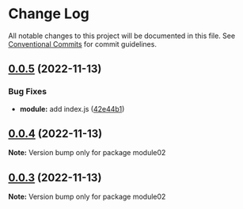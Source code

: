 # Change Log

All notable changes to this project will be documented in this file.
See [Conventional Commits](https://conventionalcommits.org) for commit guidelines.

## [0.0.5](https://github.com/sx13694658890/lerna-study/compare/v0.0.4...v0.0.5) (2022-11-13)

### Bug Fixes

- **module:** add index.js ([42e44b1](https://github.com/sx13694658890/lerna-study/commit/42e44b1e701b32676492ede60db33c1c97b20312))

## [0.0.4](https://github.com/sx13694658890/lerna-study/compare/v0.0.3...v0.0.4) (2022-11-13)

**Note:** Version bump only for package module02

## [0.0.3](https://github.com/sx13694658890/lerna-study/compare/v0.0.2...v0.0.3) (2022-11-13)

**Note:** Version bump only for package module02
